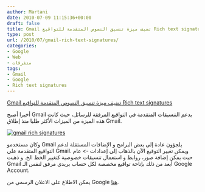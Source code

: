 ```yaml
---
author: Martani
date: 2010-07-09 11:15:36+00:00
draft: false
title: Gmail تضيف ميزة تنسيق النصوص المتقدمة للتواقيع Rich text signatures
type: post
url: /2010/07/gmail-rich-text-signatures/
categories:
- Google
- Web
- متفرقات
tags:
- Gmail
- Google
- Rich text signatures
---
```


[Gmail تضيف ميزة تنسيق النصوص المتقدمة للتواقيع Rich text signatures ](http://www.it-scoop.com/2010/07/gmail-rich-text-signatures/)




أخيرا أصبح Gmail يدعم التنسيقات المتقدمة في التواقيع المرفقة للرسائل، حيث كانت هذه الميزة من الميزات الأكثر طلبا منذ إطلاق Gmail.




[![gmail rich signatures](http://4.bp.blogspot.com/_JE4qNpFW6Yk/TDYhaX9aJCI/AAAAAAAAAok/SUZMdB9N7sI/rich_text_signatures1.png)
](http://www.it-scoop.com/2010/07/gmail-rich-text-signatures/)


وكان مستخدمو Gmail يلجؤون عادة إلى بعض البرامج و الإضافات المستقلة  لدعم التواقيع المتقدمة على Gmail. ويمكن تغيير التوقيع الآن بالذهاب إلى إعدادات -> عام حيث يمكن إضافة صور، روابط و استعمال تنسيقات خصوصية كتغيير الخط الخ.
و ذهبت Gmail أبعد من ذلك بإتاحة تواقيع مخصصة لكل حساب بريدي مرفق لنفس الـ Google Account.

يمكن الاطلاع على الاعلان الرسمي من Google [هنا](http://gmailblog.blogspot.com/2010/07/rich-text-signatures.html).
